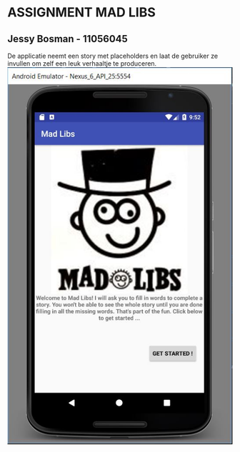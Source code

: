 # ASSIGNMENT MAD LIBS
## Jessy Bosman - 11056045

De applicatie neemt een story met placeholders en laat de gebruiker ze invullen om zelf een leuk verhaaltje te produceren. 
![Alt text](madlib_start.JPG?raw=true)
